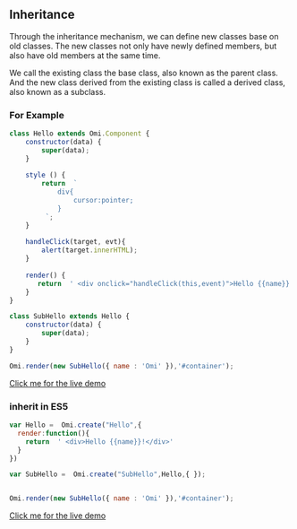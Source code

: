 ## Inheritance

Through the inheritance mechanism, we can define new classes base on old classes. The new classes not only have newly defined members, but also have old members at the same time.

We call the existing class the base class, also known as the parent class. And the new class derived from the existing class is called a derived class, also known as a subclass.

### For Example

```js
class Hello extends Omi.Component {
    constructor(data) {
        super(data);
    }
    
    style () {
        return  `
            div{
                cursor:pointer;
            }
         `;
    }
    
    handleClick(target, evt){
        alert(target.innerHTML);
    }
    
    render() {
       return  ' <div onclick="handleClick(this,event)">Hello {{name}}!</div>'
    }
}

class SubHello extends Hello {
    constructor(data) {
        super(data);
    }
}

Omi.render(new SubHello({ name : 'Omi' }),'#container');
```

<a href="http://alloyteam.github.io/omi/website/redirect.html?type=inherit" target="_blank">Click me for the live demo</a>

### inherit in ES5

```js
var Hello =  Omi.create("Hello",{
  render:function(){
    return  ' <div>Hello {{name}}!</div>'
  }
})

var SubHello =  Omi.create("SubHello",Hello,{ });


Omi.render(new SubHello({ name : 'Omi' }),'#container');
```

<a href="http://alloyteam.github.io/omi/website/redirect.html?type=inherit_es5" target="_blank">Click me for the live demo</a>